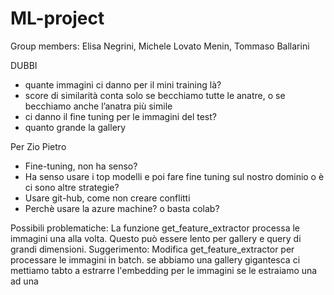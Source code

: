 # ML-project

Group members: Elisa Negrini, Michele Lovato Menin, Tommaso Ballarini

DUBBI 

- quante immagini ci danno per il mini training là?
- score di similarità conta solo se becchiamo tutte le anatre, o se becchiamo anche l’anatra più simile
- ci danno il fine tuning per le immagini del test?
- quanto grande la gallery

Per Zio Pietro
- Fine-tuning, non ha senso?
- Ha senso usare i top modelli e poi fare fine tuning sul nostro dominio o è ci sono altre strategie?
- Usare git-hub, come non creare conflitti
- Perchè usare la azure machine? o basta colab?

Possibili problematiche:
La funzione get_feature_extractor processa le immagini una alla volta. Questo può essere lento per gallery e query di grandi dimensioni.
Suggerimento: Modifica get_feature_extractor per processare le immagini in batch.
se abbiamo una gallery gigantesca ci mettiamo tabto a estrarre l'embedding per le immagini se le estraiamo una ad una
